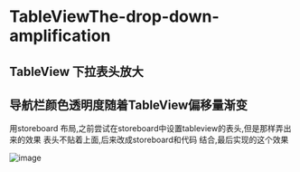 # TableViewThe-drop-down-amplification
## TableView 下拉表头放大
## 导航栏颜色透明度随着TableView偏移量渐变
 用storeboard 布局,之前尝试在storeboard中设置tableview的表头,但是那样弄出来的效果 表头不贴着上面,后来改成storeboard和代码
结合,最后实现的这个效果



![image](https://github.com/ShaoWenLe/TableViewThe-drop-down-amplification/blob/master/DropDown-TableViewDemo/gif.gif)

